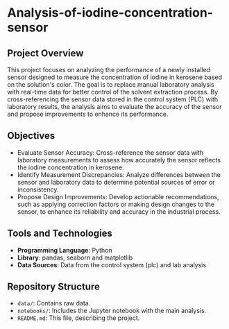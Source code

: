 # Analysis-of-iodine-concentration-sensor

## Project Overview
This project focuses on analyzing the performance of a newly installed sensor designed to measure the concentration of iodine in kerosene based on the solution's color. The goal is to replace manual laboratory analysis with real-time data for better control of the solvent extraction process. By cross-referencing the sensor data stored in the control system (PLC) with laboratory results, the analysis aims to evaluate the accuracy of the sensor and propose improvements to enhance its performance.

## Objectives
- Evaluate Sensor Accuracy: Cross-reference the sensor data with laboratory measurements to assess how accurately the sensor reflects the iodine concentration in kerosene.
- Identify Measurement Discrepancies: Analyze differences between the sensor and laboratory data to determine potential sources of error or inconsistency.
- Propose Design Improvements: Develop actionable recommendations, such as applying correction factors or making design changes to the sensor, to enhance its reliability and accuracy in the industrial process.

## Tools and Technologies
- **Programming Language**: Python
- **Library**: pandas, seaborn and matplotlib
- **Data Sources**: Data from the control system (plc) and lab analysis

## Repository Structure
- `data/`: Contains raw data.
- `notebooks/`: Includes the Jupyter notebook with the main analysis.
- `README.md`: This file, describing the project.
